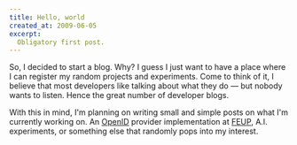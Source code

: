 ```yaml
---
title: Hello, world
created_at: 2009-06-05
excerpt:
  Obligatory first post.
---
```

So, I decided to start a blog. Why? I guess I just want to have a place where I
can register my random projects and experiments. Come to think of it, I believe
that most developers like talking about what they do &mdash; but nobody wants
to listen. Hence the great number of developer blogs.

With this in mind, I'm planning on writing small and simple posts on what I'm
currently working on. An [OpenID](http://openid.net) provider implementation at
[FEUP](https://sigarra.up.pt/feup/pt/web_page.inicial), A.I. experiments, or
something else that randomly pops into my interest.
